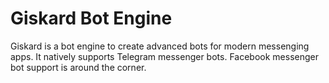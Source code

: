 # Giskard Bot Engine

Giskard is a bot engine to create advanced bots for modern messenging apps. It natively supports Telegram messenger bots. Facebook messenger bot support is around the corner.

